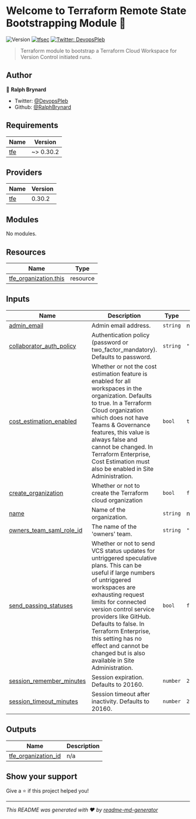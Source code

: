 # Welcome to Terraform Remote State Bootstrapping Module 👋
![Version](https://img.shields.io/badge/version-v0.0.4-blue.svg?cacheSeconds=2592000)
[![tfsec](https://github.com/BrynardSecurity-terraform/terraform-remote-state-bootstrap/actions/workflows/tfsec.yml/badge.svg)](https://github.com/BrynardSecurity-terraform/terraform-remote-state-bootstrap/actions/workflows/tfsec.yml)
[![Twitter: DevopsPleb](https://img.shields.io/twitter/follow/DevopsPleb.svg?style=social)](https://twitter.com/DevopsPleb)

> Terraform module to bootstrap a Terraform Cloud Workspace for Version Control initiated runs.

## Author

👤 **Ralph Brynard**

* Twitter: [@DevopsPleb](https://twitter.com/DevopsPleb)
* Github: [@RalphBrynard](https://github.com/RalphBrynard)

<!-- BEGINNING OF PRE-COMMIT-TERRAFORM DOCS HOOK -->
## Requirements

| Name | Version |
|------|---------|
| <a name="requirement_tfe"></a> [tfe](#requirement\_tfe) | ~> 0.30.2 |

## Providers

| Name | Version |
|------|---------|
| <a name="provider_tfe"></a> [tfe](#provider\_tfe) | 0.30.2 |

## Modules

No modules.

## Resources

| Name | Type |
|------|------|
| [tfe_organization.this](https://registry.terraform.io/providers/hashicorp/tfe/latest/docs/resources/organization) | resource |

## Inputs

| Name | Description | Type | Default | Required |
|------|-------------|------|---------|:--------:|
| <a name="input_admin_email"></a> [admin\_email](#input\_admin\_email) | Admin email address. | `string` | n/a | yes |
| <a name="input_collaborator_auth_policy"></a> [collaborator\_auth\_policy](#input\_collaborator\_auth\_policy) | Authentication policy (password or two\_factor\_mandatory). Defaults to password. | `string` | `"password"` | no |
| <a name="input_cost_estimation_enabled"></a> [cost\_estimation\_enabled](#input\_cost\_estimation\_enabled) | Whether or not the cost estimation feature is enabled for all workspaces in the organization. Defaults to true. In a Terraform Cloud organization which does not have Teams & Governance features, this value is always false and cannot be changed. In Terraform Enterprise, Cost Estimation must also be enabled in Site Administration. | `bool` | `true` | no |
| <a name="input_create_organization"></a> [create\_organization](#input\_create\_organization) | Whether or not to create the Terraform cloud organization | `bool` | `false` | no |
| <a name="input_name"></a> [name](#input\_name) | Name of the organization. | `string` | n/a | yes |
| <a name="input_owners_team_saml_role_id"></a> [owners\_team\_saml\_role\_id](#input\_owners\_team\_saml\_role\_id) | The name of the 'owners' team. | `string` | `""` | no |
| <a name="input_send_passing_statuses"></a> [send\_passing\_statuses](#input\_send\_passing\_statuses) | Whether or not to send VCS status updates for untriggered speculative plans. This can be useful if large numbers of untriggered workspaces are exhausting request limits for connected version control service providers like GitHub. Defaults to false. In Terraform Enterprise, this setting has no effect and cannot be changed but is also available in Site Administration. | `bool` | `false` | no |
| <a name="input_session_remember_minutes"></a> [session\_remember\_minutes](#input\_session\_remember\_minutes) | Session expiration. Defaults to 20160. | `number` | `20160` | no |
| <a name="input_session_timeout_minutes"></a> [session\_timeout\_minutes](#input\_session\_timeout\_minutes) | Session timeout after inactivity. Defaults to 20160. | `number` | `20160` | no |

## Outputs

| Name | Description |
|------|-------------|
| <a name="output_tfe_organization_id"></a> [tfe\_organization\_id](#output\_tfe\_organization\_id) | n/a |
<!-- END OF PRE-COMMIT-TERRAFORM DOCS HOOK -->

## Show your support

Give a ⭐️ if this project helped you!


***
_This README was generated with ❤️ by [readme-md-generator](https://github.com/kefranabg/readme-md-generator)_
